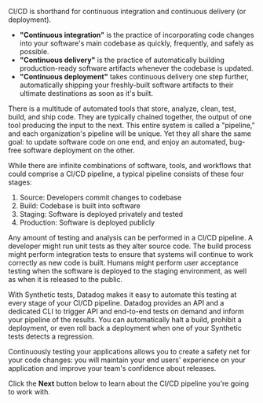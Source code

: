 CI/CD is shorthand for continuous integration and continuous delivery (or deployment).

- **"Continuous integration"** is the practice of incorporating code changes into your software's main codebase as quickly, frequently, and safely as possible. 
- **"Continuous delivery"** is the practice of automatically building production-ready software artifacts whenever the codebase is updated. 
- **"Continuous deployment"** takes continuous delivery one step further, automatically shipping your freshly-built software artifacts to their ultimate destinations as soon as it's built.

There is a multitude of automated tools that store, analyze, clean, test, build, and ship code. They are typically chained together, the output of one tool producing the input to the next. This entire system is called a "pipeline," and each organization's pipeline will be unique. Yet they all share the same goal: to update software code on one end, and enjoy an automated, bug-free software deployment on the other.

While there are infinite combinations of software, tools, and workflows that could comprise a CI/CD pipeline, a typical pipeline consists of these four stages:

1. Source: Developers commit changes to codebase
2. Build: Codebase is built into software
3. Staging: Software is deployed privately and tested
4. Production: Software is deployed publicly 

Any amount of testing and analysis can be performed in a CI/CD pipeline. A developer might run unit tests as they alter source code. The build process might perform integration tests to ensure that systems will continue to work correctly as new code is built. Humans might perform user acceptance testing when the software is deployed to the staging environment, as well as when it is released to the public.

With Synthetic tests, Datadog makes it easy to automate this testing at every stage of your CI/CD pipeline. Datadog provides an API and a dedicated CLI to trigger API and end-to-end tests on demand and inform your pipeline of the results. You can automatically halt a build, prohibit a deployment, or even roll back a deployment when one of your Synthetic tests detects a regression.

Continuously testing your applications allows you to create a safety net for your code changes: you will maintain your end users' experience on your application and improve your team's confidence about releases.

Click the **Next** button below to learn about the CI/CD pipeline you're going to work with.